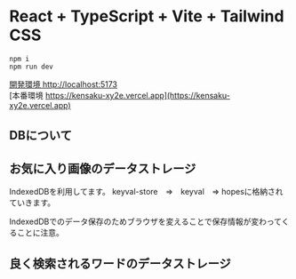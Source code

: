 # React + TypeScript + Vite + Tailwind CSS

```
npm i
npm run dev
```
[開発環境 http://localhost:5173](http://localhost:5173)<br>
[本番環境 https://kensaku-xy2e.vercel.app](https://kensaku-xy2e.vercel.app)

## DBについて

## お気に入り画像のデータストレージ
IndexedDBを利用してます。
keyval-store　⇒　keyval　⇒ hopesに格納されていきます。

IndexedDBでのデータ保存のためブラウザを変えることで保存情報が変わってくることに注意。

## 良く検索されるワードのデータストレージ
